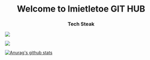<h1 align="center">Welcome to lmietletoe GIT HUB</h1>

<h3 align="center">Tech Steak</h3>
 
<!-- blog link  -->
<a href="https://lmietletoe.tistory.com/" rel="nofollow"><img src="https://camo.githubusercontent.com/29fe325c3b4d33c661be3b52cc37a6e3572a91f11bb37956f967805fb74ebeb7/68747470733a2f2f696d672e736869656c64732e696f2f62616467652f426c6f672d4444304237383f7374796c653d666c61742d737175617265266c6f676f3d47697448756225323053706f6e736f7273266c6f676f436f6c6f723d7768697465" data-canonical-src="https://img.shields.io/badge/Blog-DD0B78?style=flat-square&amp;logo=GitHub%20Sponsors&amp;logoColor=white" style="max-width:100%;"></a>
 
<a href="https://github.com/anuraghazra/convoychat">
<img align="center" src="https://camo.githubusercontent.com/d68effc01de0d0a20bcfa45a0c58adedc124292711eb8a8fcf6276fa4d92f821/68747470733a2f2f6769746875622d726561646d652d73746174732e76657263656c2e6170702f6170693f757365726e616d653d646f6e6773696b39332673686f775f69636f6e733d74727565267468656d653d64726163756c6126696e636c7564655f616c6c5f636f6d6d6974733d74727565" data-canonical-src="https://github-readme-stats.vercel.app/api?username=Lmistletoe&amp;show_icons=true&amp;theme=dracula&amp;include_all_commits=true" style="max-width:100%;">
</a>
 
 
 [![Anurag's github stats](https://github-readme-stats.vercel.app/api?username=Lmistletoe)](https://github.com/anuraghazra/github-readme-stats)
<!-- ice image  -->
<!-- <img src="https://windowsforum.kr/files/attach/images/2966154/285/612/002/5046c4fa8f56d11e79373156c97cffe7.jpg"/> -->

<!-- ### Hi there 👋
**Lmistletoe/Lmistletoe** is a ✨ _special_ ✨ repository because its `README.md` (this file) appears on your GitHub profile.

Here are some ideas to get you started:

- 🔭 I’m currently working on ...
- 🌱 I’m currently learning ...
- 👯 I’m looking to collaborate on ...
- 🤔 I’m looking for help with ...
- 💬 Ask me about ...
- 📫 How to reach me: ...
- 😄 Pronouns: ...
- ⚡ Fun fact: ...
 -->


